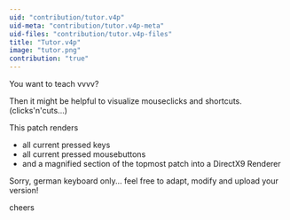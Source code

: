 ```yaml
---
uid: "contribution/tutor.v4p"
uid-meta: "contribution/tutor.v4p-meta"
uid-files: "contribution/tutor.v4p-files"
title: "Tutor.v4p"
image: "tutor.png"
contribution: "true"
---
```


You want to teach vvvv?

Then it might be helpful to visualize mouseclicks and shortcuts. (clicks'n'cuts...)

This patch renders 
* all current pressed keys
* all current pressed mousebuttons
* and a magnified section of the topmost patch
into a DirectX9 Renderer

Sorry, german keyboard only...
feel free to adapt, modify and upload your version!

cheers